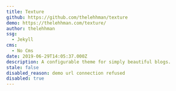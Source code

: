 ```yaml
---
title: Texture
github: https://github.com/thelehhman/texture
demo: https://thelehhman.com/texture/
author: thelehhman
ssg:
  - Jekyll
cms:
  - No Cms
date: 2019-06-29T14:05:37.000Z
description: A configurable theme for simply beautiful blogs.
stale: false
disabled_reason: demo url connection refused
disabled: true
---
```

